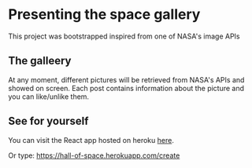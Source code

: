 # Presenting the space gallery

This project was bootstrapped inspired from one of NASA's image APIs

## The galleery

At any moment, different pictures will be retrieved from NASA's APIs and showed on screen. Each post contains information about the picture and you can like/unlike them.

## See for yourself

You can visit the React app hosted on heroku [here](https://hall-of-space.herokuapp.com/create).

Or type: https://hall-of-space.herokuapp.com/create
